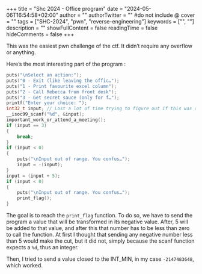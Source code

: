 +++
title = "Shc 2024 - Office program"
date = "2024-05-06T16:54:58+02:00"
author = ""
authorTwitter = "" #do not include @
cover = ""
tags = ["SHC-2024", "pwn", "reverse-engineering"]
keywords = ["", ""]
description = ""
showFullContent = false
readingTime = false
hideComments = false
+++

This was the easiest pwn challenge of the ctf. It didn’t require any overflow or anything.

Here’s the most interesting part of the program :

```C
puts("\nSelect an action:");
puts("0 - Exit (like leaving the offic…");
puts("1 - Print favourite excel column");
puts("2 - Call Rebecca from front desk");
puts("3 - Get secret sauce (only for f…");
printf("Enter your choice: ");
int32_t input; // Lost a lot of time trying to figure out if this was overflowable
__isoc99_scanf("%d", &input);
important_work_or_attend_a_meeting();
if (input == 3)
{
    break;
}
if (input < 0)
{
    puts("\nInput out of range. You confus…");
    input = -(input);
}
input = (input + 5);
if (input < 0)
{
    puts("\nInput out of range. You confus…");
    print_flag();
}
```

The goal is to reach the `print_flag` function. To do so, we have to send the program a value that will be transformed in its negative value. After, 5 will be added to that value, and after this that number has to be less than zero to call the function. At first I thought that sending any negative number less than 5 would make the cut, but it did not, simply because the scanf function expects a `%d`, thus an integer.

Then, I tried to send a value closed to the INT_MIN, in my case `-2147483648`, which worked.
